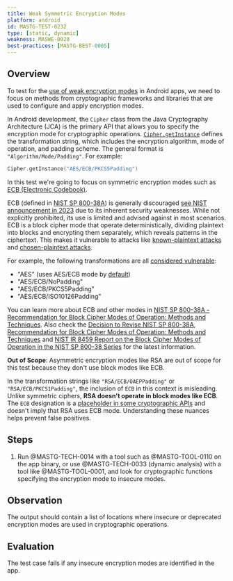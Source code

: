 ```yaml
---
title: Weak Symmetric Encryption Modes
platform: android
id: MASTG-TEST-0232
type: [static, dynamic]
weakness: MASWE-0020
best-practices: [MASTG-BEST-0005]
---
```


## Overview

To test for the [use of weak encryption modes](../../../Document/0x04g-Testing-Cryptography.md#weak-block-cipher-mode) in Android apps, we need to focus on methods from cryptographic frameworks and libraries that are used to configure and apply encryption modes.

In Android development, the `Cipher` class from the Java Cryptography Architecture (JCA) is the primary API that allows you to specify the encryption mode for cryptographic operations. [`Cipher.getInstance`](https://developer.android.com/reference/javax/crypto/Cipher#getInstance(java.lang.String)) defines the transformation string, which includes the encryption algorithm, mode of operation, and padding scheme. The general format is `"Algorithm/Mode/Padding"`. For example:

```kotlin
Cipher.getInstance("AES/ECB/PKCS5Padding")
```

In this test we're going to focus on symmetric encryption modes such as [ECB (Electronic Codebook)](https://en.wikipedia.org/wiki/Block_cipher_mode_of_operation#Electronic_codebook_(ECB)).

ECB (defined in [NIST SP 800-38A](https://csrc.nist.gov/pubs/sp/800/38/a/final))  is generally discouraged [see NIST announcement in 2023](https://csrc.nist.gov/news/2023/decision-to-revise-nist-sp-800-38a) due to its inherent security weaknesses. While not explicitly prohibited, its use is limited and advised against in most scenarios. ECB is a block cipher mode that operate deterministically, dividing plaintext into blocks and encrypting them separately, which reveals patterns in the ciphertext. This makes it vulnerable to attacks like [known-plaintext attacks](https://en.wikipedia.org/wiki/Known-plaintext_attack) and [chosen-plaintext attacks](https://en.wikipedia.org/wiki/Chosen-plaintext_attack).

For example, the following transformations are all [considered vulnerable](https://support.google.com/faqs/answer/10046138?hl=en):

- "AES" (uses AES/ECB mode by [default](https://docs.oracle.com/javase/6/docs/technotes/guides/security/crypto/CryptoSpec.html#Cipher))
- "AES/ECB/NoPadding"
- "AES/ECB/PKCS5Padding"
- "AES/ECB/ISO10126Padding"

You can learn more about ECB and other modes in [NIST SP 800-38A - Recommendation for Block Cipher Modes of Operation: Methods and Techniques](https://csrc.nist.gov/pubs/sp/800/38/a/final). Also check the [Decision to Revise NIST SP 800-38A, Recommendation for Block Cipher Modes of Operation: Methods and Techniques](https://csrc.nist.gov/news/2023/decision-to-revise-nist-sp-800-38a) and [NIST IR 8459 Report on the Block Cipher Modes of Operation in the NIST SP 800-38 Series](https://nvlpubs.nist.gov/nistpubs/ir/2024/NIST.IR.8459.pdf) for the latest information.

**Out of Scope**: Asymmetric encryption modes like RSA are out of scope for this test because they don't use block modes like ECB.

In the transformation strings like `"RSA/ECB/OAEPPadding"` or `"RSA/ECB/PKCS1Padding"`, the inclusion of `ECB` in this context is misleading. Unlike symmetric ciphers, **RSA doesn't operate in block modes like ECB**. The `ECB` designation is a [placeholder in some cryptographic APIs](https://github.com/openjdk/jdk/blob/680ac2cebecf93e5924a441a5de6918cd7adf118/src/java.base/share/classes/com/sun/crypto/provider/RSACipher.java#L126) and doesn't imply that RSA uses ECB mode. Understanding these nuances helps prevent false positives.

## Steps

1. Run @MASTG-TECH-0014 with a tool such as @MASTG-TOOL-0110 on the app binary, or use @MASTG-TECH-0033 (dynamic analysis) with a tool like @MASTG-TOOL-0001, and look for cryptographic functions specifying the encryption mode to insecure modes.

## Observation

The output should contain a list of locations where insecure or deprecated encryption modes are used in cryptographic operations.

## Evaluation

The test case fails if any insecure encryption modes are identified in the app.
